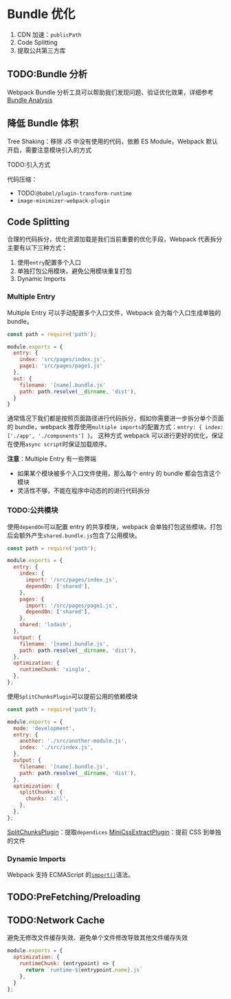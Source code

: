 # Bundle 优化

1. CDN 加速：`publicPath`
2. Code Splitting
3. 提取公共第三⽅库

## TODO:Bundle 分析

Webpack Bundle 分析工具可以帮助我们发现问题、验证优化效果，详细参考[Bundle Analysis](https://webpack.js.org/guides/code-splitting/#bundle-analysis)

## 降低 Bundle 体积

Tree Shaking：移除 JS 中没有使用的代码，依赖 ES Module，Webpack 默认开启，需要注意模块引入的方式

TODO:引入方式

代码压缩：

- TODO:`@babel/plugin-transform-runtime`
- `image-minimizer-webpack-plugin`

## Code Splitting

合理的代码拆分，优化资源加载是我们当前重要的优化手段，Webpack 代表拆分主要有以下三种方式：

1. 使用`entry`配置多个入口
2. 单独打包公用模块，避免公用模块重复打包
3. Dynamic Imports

### Multiple Entry

Multiple Entry 可以手动配置多个入口文件，Webpack 会为每个入口生成单独的 bundle。

```JavaScript
const path = require('path');

module.exports = {
  entry: {
    index: 'src/pages/index.js',
    page1: 'src/pages/page1.js'
  },
  out: {
    filename: '[name].bundle.js'
    path: path.resolve(__dirname, 'dist'),
  }
}
```

通常情况下我们都是按照页面路径进行代码拆分，假如你需要进一步拆分单个页面的 bundle，webpack 推荐使用`multiple imports`的配置方式：`entry: { index: ['./app', './components'] }`。
这种方式 webpack 可以进行更好的优化，保证在使用`async script`时保证加载顺序。

**注意**：Multiple Entry 有一些弊端

- 如果某个模块被多个入口文件使用，那么每个 entry 的 bundle 都会包含这个模块
- 灵活性不够，不能在程序中动态的的进行代码拆分

### TODO:公共模块

使用`dependOn`可以配置 entry 的共享模块，webpack 会单独打包这些模块。打包后会额外产生`shared.bundle.js`包含了公用模块。

```JavaScript
const path = require('path');

module.exports = {
  entry: {
    index: {
      import: '/src/pages/index.js',
      dependOn: ['shared'],
    },
    pages: {
      import: '/src/pages/page1.js',
      dependOn: ['shared'],
    },
    shared: 'lodash',
  },
  output: {
    filename: '[name].bundle.js',
    path: path.resolve(__dirname, 'dist'),
  },
  optimization: {
    runtimeChunk: 'single',
  },
};
```

使用`SplitChunksPlugin`可以提前公用的依赖模块

```JavaScript
const path = require('path');

module.exports = {
  mode: 'development',
  entry: {
    another: './src/another-module.js',
    index: './src/index.js',
  },
  output: {
    filename: '[name].bundle.js',
    path: path.resolve(__dirname, 'dist'),
  },
  optimization: {
    splitChunks: {
      chunks: 'all',
    },
  },
};
```

[SplitChunksPlugin](https://webpack.js.org/plugins/split-chunks-plugin/)：提取`dependices`
[MiniCssExtractPlugin](https://webpack.js.org/plugins/mini-css-extract-plugin/)：提前 CSS 到单独的文件

### Dynamic Imports

Webpack 支持 ECMAScript 的[`import()`](../../../02-JavaScript/03.Modular/ESM.md#dynamic-import)语法。

## TODO:PreFetching/Preloading

## TODO:Network Cache

避免无修改文件缓存失效、避免单个文件修改导致其他文件缓存失效

```JavaScript
module.exports = {
  optimization: {
    runtimeChunk: (entrypoint) => {
      return `runtime-${entrypoint.name}.js`
    },
  }
};
```
